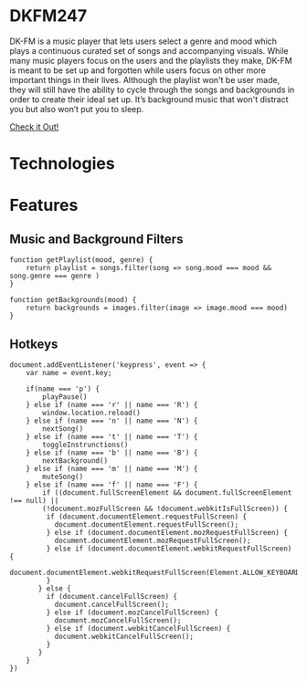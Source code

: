 # DKFM247
DK-FM is a music player that lets users select a genre and mood which plays a continuous curated set of songs and accompanying visuals. While many music players focus on the users and the playlists they make, DK-FM is meant to be set up and forgotten while users focus on other more important things in their lives. Although the playlist won't be user made, they will still have the ability to cycle through the songs and backgrounds in order to create their ideal set up. It’s background music that won't distract you but also won’t put you to sleep. 
	
[Check it Out!](https://danronkam.github.io/DKFM247/)

# Technologies
# Features
## Music and Background Filters

```
function getPlaylist(mood, genre) {
    return playlist = songs.filter(song => song.mood === mood && song.genre === genre )
}

function getBackgrounds(mood) {
    return backgrounds = images.filter(image => image.mood === mood)
}
```

## Hotkeys

```
document.addEventListener('keypress', event => {
    var name = event.key;

    if(name === 'p') {
        playPause()
    } else if (name === 'r' || name === 'R') {
        window.location.reload()
    } else if (name === 'n' || name === 'N') {
        nextSong()
    } else if (name === 't' || name === 'T') {
        toggleInstrunctions()
    } else if (name === 'b' || name === 'B') {
        nextBackground()
    } else if (name === 'm' || name === 'M') {
        muteSong()
    } else if (name === 'f' || name === 'F') {
        if ((document.fullScreenElement && document.fullScreenElement !== null) ||    
        (!document.mozFullScreen && !document.webkitIsFullScreen)) {
         if (document.documentElement.requestFullScreen) {  
           document.documentElement.requestFullScreen();  
         } else if (document.documentElement.mozRequestFullScreen) {  
           document.documentElement.mozRequestFullScreen();  
         } else if (document.documentElement.webkitRequestFullScreen) {  
           document.documentElement.webkitRequestFullScreen(Element.ALLOW_KEYBOARD_INPUT);  
         }  
       } else {  
         if (document.cancelFullScreen) {  
           document.cancelFullScreen();  
         } else if (document.mozCancelFullScreen) {  
           document.mozCancelFullScreen();  
         } else if (document.webkitCancelFullScreen) {  
           document.webkitCancelFullScreen();  
         }  
       }  
    }
})
```
 

	
